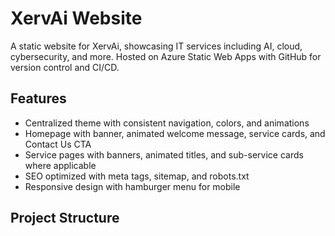# XervAi Website

A static website for XervAi, showcasing IT services including AI, cloud, cybersecurity, and more. Hosted on Azure Static Web Apps with GitHub for version control and CI/CD.

## Features
- Centralized theme with consistent navigation, colors, and animations
- Homepage with banner, animated welcome message, service cards, and Contact Us CTA
- Service pages with banners, animated titles, and sub-service cards where applicable
- SEO optimized with meta tags, sitemap, and robots.txt
- Responsive design with hamburger menu for mobile

## Project Structure
